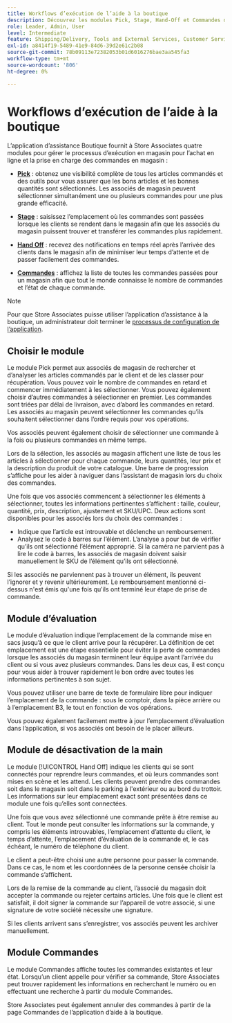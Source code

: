 ```yaml
---
title: Workflows d’exécution de l’aide à la boutique
description: Découvrez les modules Pick, Stage, Hand-Off et Commandes disponibles dans l’application d’aide à la boutique. Ces modules permettent d’exécuter de bout en bout le workflow d’exécution des magasins pour les commandes BOPIS. Store Associates utilise ces modules pour gérer et envoyer des commandes de nettoyage de magasin aux clients.
role: Leader, Admin, User
level: Intermediate
feature: Shipping/Delivery, Tools and External Services, Customer Service
exl-id: a8414f19-5489-41e9-84d6-39d2e61c2b08
source-git-commit: 78b09113e72382053b01d6016276bae3aa545fa3
workflow-type: tm+mt
source-wordcount: '806'
ht-degree: 0%

---
```


# Workflows d’exécution de l’aide à la boutique

L’application d’assistance Boutique fournit à Store Associates quatre modules pour gérer le processus d’exécution en magasin pour l’achat en ligne et la prise en charge des commandes en magasin :

- **[Pick](#pick-module)** : obtenez une visibilité complète de tous les articles commandés et des outils pour vous assurer que les bons articles et les bonnes quantités sont sélectionnés. Les associés de magasin peuvent sélectionner simultanément une ou plusieurs commandes pour une plus grande efficacité.

- **[Stage](#stage-module)** : saisissez l’emplacement où les commandes sont passées lorsque les clients se rendent dans le magasin afin que les associés du magasin puissent trouver et transférer les commandes plus rapidement.

- **[Hand Off](#hand-off-module)** : recevez des notifications en temps réel après l’arrivée des clients dans le magasin afin de minimiser leur temps d’attente et de passer facilement des commandes.

- **[Commandes](#orders-module)** : affichez la liste de toutes les commandes passées pour un magasin afin que tout le monde connaisse le nombre de commandes et l’état de chaque commande.

>[!NOTE]
>
>Pour que Store Associates puisse utiliser l’application d’assistance à la boutique, un administrateur doit terminer le [processus de configuration de l’application](app-setup.md).

## Choisir le module

Le module Pick permet aux associés de magasin de rechercher et d’analyser les articles commandés par le client et de les classer pour récupération. Vous pouvez voir le nombre de commandes en retard et commencer immédiatement à les sélectionner. Vous pouvez également choisir d’autres commandes à sélectionner en premier. Les commandes sont triées par délai de livraison, avec d’abord les commandes en retard. Les associés au magasin peuvent sélectionner les commandes qu’ils souhaitent sélectionner dans l’ordre requis pour vos opérations.

Vos associés peuvent également choisir de sélectionner une commande à la fois ou plusieurs commandes en même temps.

Lors de la sélection, les associés au magasin affichent une liste de tous les articles à sélectionner pour chaque commande, leurs quantités, leur prix et la description du produit de votre catalogue. Une barre de progression s’affiche pour les aider à naviguer dans l’assistant de magasin lors du choix des commandes.

Une fois que vos associés commencent à sélectionner les éléments à sélectionner, toutes les informations pertinentes s’affichent : taille, couleur, quantité, prix, description, ajustement et SKU/UPC. Deux actions sont disponibles pour les associés lors du choix des commandes :

- Indique que l’article est introuvable et déclenche un remboursement.
- Analysez le code à barres sur l’élément. L’analyse a pour but de vérifier qu’ils ont sélectionné l’élément approprié. Si la caméra ne parvient pas à lire le code à barres, les associés de magasin doivent saisir manuellement le SKU de l’élément qu’ils ont sélectionné.

Si les associés ne parviennent pas à trouver un élément, ils peuvent l’ignorer et y revenir ultérieurement.  Le remboursement mentionné ci-dessus n&#39;est émis qu&#39;une fois qu&#39;ils ont terminé leur étape de prise de commande.

## Module d’évaluation

Le module d’évaluation indique l’emplacement de la commande mise en sacs jusqu’à ce que le client arrive pour la récupérer. La définition de cet emplacement est une étape essentielle pour éviter la perte de commandes lorsque les associés du magasin terminent leur équipe avant l’arrivée du client ou si vous avez plusieurs commandes. Dans les deux cas, il est conçu pour vous aider à trouver rapidement le bon ordre avec toutes les informations pertinentes à son sujet.

Vous pouvez utiliser une barre de texte de formulaire libre pour indiquer l’emplacement de la commande : sous le comptoir, dans la pièce arrière ou à l’emplacement B3, le tout en fonction de vos opérations.

Vous pouvez également facilement mettre à jour l’emplacement d’évaluation dans l’application, si vos associés ont besoin de le placer ailleurs.

## Module de désactivation de la main

Le module [!UICONTROL Hand Off] indique les clients qui se sont connectés pour reprendre leurs commandes, et où leurs commandes sont mises en scène et les attend. Les clients peuvent prendre des commandes soit dans le magasin soit dans le parking à l&#39;extérieur ou au bord du trottoir. Les informations sur leur emplacement exact sont présentées dans ce module une fois qu’elles sont connectées.

Une fois que vous avez sélectionné une commande prête à être remise au client. Tout le monde peut consulter les informations sur la commande, y compris les éléments introuvables, l’emplacement d’attente du client, le temps d’attente, l’emplacement d’évaluation de la commande et, le cas échéant, le numéro de téléphone du client.

Le client a peut-être choisi une autre personne pour passer la commande. Dans ce cas, le nom et les coordonnées de la personne censée choisir la commande s’affichent.

Lors de la remise de la commande au client, l’associé du magasin doit accepter la commande ou rejeter certains articles. Une fois que le client est satisfait, il doit signer la commande sur l’appareil de votre associé, si une signature de votre société nécessite une signature.

Si les clients arrivent sans s’enregistrer, vos associés peuvent les archiver manuellement.

## Module Commandes

Le module Commandes affiche toutes les commandes existantes et leur état. Lorsqu’un client appelle pour vérifier sa commande, Store Associates peut trouver rapidement les informations en recherchant le numéro ou en effectuant une recherche à partir du module Commandes.

Store Associates peut également annuler des commandes à partir de la page Commandes de l’application d’aide à la boutique.
